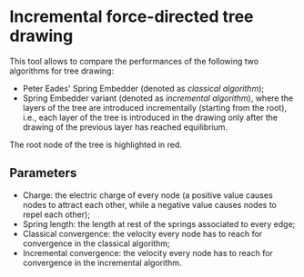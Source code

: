 # Incremental force-directed tree drawing

This tool allows to compare the performances of the following two algorithms for tree drawing:

* Peter Eades' Spring Embedder (denoted as _classical algorithm_);
* Spring Embedder variant (denoted as _incremental algorithm_), where the layers of the tree are introduced
incrementally (starting from the root), i.e., each layer of the tree is introduced in the drawing only after the drawing
of the previous layer has reached equilibrium.

The root node of the tree is highlighted in red.

## Parameters

* Charge: the electric charge of every node (a positive value causes nodes to attract each other, while a negative value
causes nodes to repel each other);
* Spring length: the length at rest of the springs associated to every edge;
* Classical convergence: the velocity every node has to reach for convergence in the classical algorithm;
* Incremental convergence: the velocity every node has to reach for convergence in the incremental algorithm.